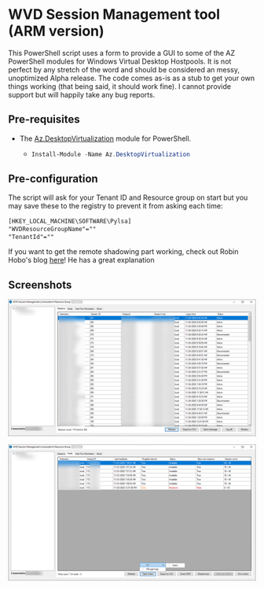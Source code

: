 # WVD Session Management tool (ARM version)

This PowerShell script uses a form to provide a GUI to some of the AZ PowerShell modules for Windows Virtual Desktop Hostpools. It is not perfect by any stretch of the word and should be considered an messy, unoptimized Alpha release. The code comes as-is as a stub to get your own things working (that being said, it should work fine). I cannot provide support but will happily take any bug reports.

## Pre-requisites

- The [Az.DesktopVirtualization](https://docs.microsoft.com/en-us/powershell/module/az.desktopvirtualization/?view=azps-5.1.0) module for PowerShell.

  - ```powershell
    Install-Module -Name Az.DesktopVirtualization
    ```

## Pre-configuration

The script will ask for your Tenant ID and Resource group on start but you may save these to the registry to prevent it from asking each time:

```
[HKEY_LOCAL_MACHINE\SOFTWARE\Pylsa]
"WVDResourceGroupName"=""
"TenantId"=""
```

If you want to get the remote shadowing part working, check out Robin Hobo's blog [here](https://www.robinhobo.com/how-to-shadow-an-active-user-session-in-windows-virtual-desktop-via-remote-desktop-connection-mstc/)! He has a great explanation

## Screenshots

![Session overview](https://raw.githubusercontent.com/PylsaPylsa/Powershell/master/WVD/WVD%20Session%20Management%20ARM-based/Screenshots%20Sessions.png)

![Hosts overview](https://raw.githubusercontent.com/PylsaPylsa/Powershell/master/WVD/WVD%20Session%20Management%20ARM-based/Screenshot%20Hosts.png)